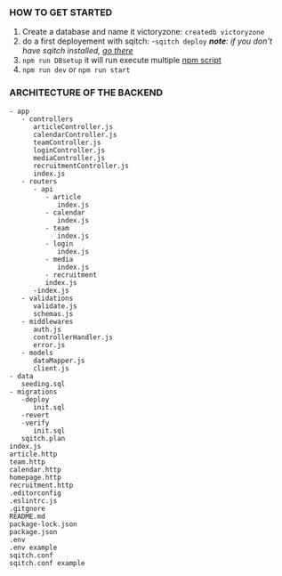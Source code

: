 ### HOW TO GET STARTED
1. Create a database and name it victoryzone:
  `createdb victoryzone`
2. do a first deployement with sqitch:
   -`sqitch deploy`
   ***note**: if you don't have sqitch installed, [go there](https://sqitch.org/download/)*
3. `npm run DBsetup` it will run execute multiple [npm script](package.json)
4. `npm run dev` or `npm run start`



### ARCHITECTURE OF THE BACKEND
```
- app
   - controllers
      articleController.js
      calendarController.js
      teamController.js
      loginController.js
      mediaController.js
      recruitmentController.js
      index.js
   - routers
      - api
         - article
            index.js
         - calendar
            index.js
         - team
            index.js
         - login
            index.js
         - media
            index.js
         - recruitment
         index.js
      -index.js
   - validations
      validate.js
      schemas.js
   - middlewares
      auth.js
      controllerHandler.js
      error.js
   - models
      dataMapper.js
      client.js
- data
   seeding.sql
- migrations
   -deploy
      init.sql
   -revert
   -verify
      init.sql
   sqitch.plan
index.js
article.http
team.http
calendar.http
homepage.http
recruitment.http
.editorconfig
.eslintrc.js
.gitgnore
README.md
package-lock.json
package.json
.env
.env example
sqitch.conf
sqitch.conf example

```
